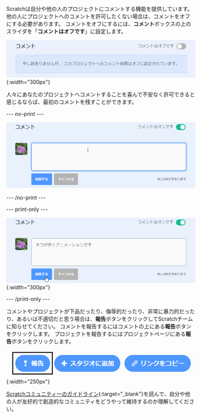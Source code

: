 Scratchは自分や他の人のプロジェクトにコメントする機能を提供しています。 他の人にプロジェクトへのコメントを許可したくない場合は、コメントをオフにする必要があります。 コメントをオフにするには、**コメント**ボックスの上のスライダを「**コメントはオフです**」に設定します。

![「コメント」ボックスの上のスライダーは「コメントはオフです」の位置にあります。 "申し訳ありませんが、このプロジェクトのコメント投稿はオフに設定されています。"というメッセージが表示されます。](images/comments-off.png){:width="300px"}

人々にあなたのプロジェクトへコメントすることを喜んで不安なく許可できると感じるならば、最初のコメントを残すことができます。

--- no-print ---

![「コメント」ボックスに"ネコが歩くアニメーションです"と入力します。 し、コメントの下にある青い「投稿する」ボタンをクリックして投稿します。 「コメント」ボックスの上のスライダーは「コメントはオンです」の位置にあります。](images/add_comments.gif)

--- /no-print ---

--- print-only ---

![コメントの下にある青い「投稿する」ボタンをクリックして投稿します。 「コメント」ボックスの上のスライダーは「コメントはオンです」の位置にあります。](images/add_comments.png){:width="300px"}

--- /print-only ---

コメントやプロジェクトが下品だったり、侮辱的だったり、非常に暴力的だったり、あるいは不適切だと思う場合は、**報告**ボタンをクリックしてScratchチームに知らせてください。 コメントを報告するにはコメントの上にある**報告**ボタンをクリックします。 プロジェクトを報告するにはプロジェクトページにある**報告**ボタンをクリックします。

![「報告」ボタンが強調表示されています。](images/add_report.png){:width="250px"}

[Scratchコミュニティーのガイドライン](https://scratch.mit.edu/community_guidelines){:target="_blank"}を読んで、自分や他の人が友好的で創造的なコミュニティをどうやって維持するのか理解してください。
